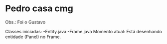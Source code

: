 <h1>Pedro casa cmg</h1>

Obs.: Foi o Gustavo


Classes iniciadas:
    -Entity.java
    -Frame.java
    Momento atual: Está desenhando entidade (Panel) no Frame.